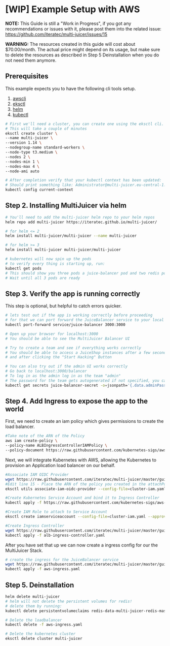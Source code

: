# [WIP] Example Setup with AWS

**NOTE:** This Guide is still a "Work in Progress", if you got any recommendations or issues with it, please post them into the related issue: <https://github.com/iteratec/multi-juicer/issues/15>

**WARNING:** The resources created in this guide will cost about \$70.00/month. The actual price might depend on its usage, but make sure to delete the resources as described in Step 5 Deinstallation when you do not need them anymore.

## Prerequisites

This example expects you to have the following cli tools setup.

1. [awscli](https://aws.amazon.com/cli/)
2. [eksctl](https://docs.aws.amazon.com/eks/latest/userguide/getting-started-eksctl.html)
3. [helm](https://helm.sh)
4. [kubectl](https://kubernetes.io/docs/tasks/tools/install-kubectl/#install-kubectl-on-macos)

```sh
# First we'll need a cluster, you can create one using the eksctl cli.
# This will take a couple of minutes
eksctl create cluster \
--name multi-juicer \
--version 1.14 \
--nodegroup-name standard-workers \
--node-type t3.medium \
--nodes 2 \
--nodes-min 1 \
--nodes-max 4 \
--node-ami auto

# After completion verify that your kubectl context has been updated:
# Should print something like: Administrator@multi-juicer.eu-central-1.eksctl.io
kubectl config current-context
```

## Step 2. Installing MultiJuicer via helm

```sh
# You'll need to add the multi-juicer helm repo to your helm repos
helm repo add multi-juicer https://iteratec.github.io/multi-juicer/

# for helm <= 2
helm install multi-juicer/multi-juicer --name multi-juicer

# for helm >= 3
helm install multi-juicer multi-juicer/multi-juicer

# kubernetes will now spin up the pods
# to verify every thing is starting up, run:
kubectl get pods
# This should show you three pods a juice-balancer pod and two redis pods
# Wait until all 3 pods are ready
```

## Step 3. Verify the app is running correctly

This step is optional, but helpful to catch errors quicker.

```sh
# lets test out if the app is working correctly before proceeding
# for that we can port forward the JuiceBalancer service to your local machine
kubectl port-forward service/juice-balancer 3000:3000

# Open up your browser for localhost:3000
# You should be able to see the MultiJuicer Balancer UI

# Try to create a team and see if everything works correctly
# You should be able to access a JuiceShop instances after a few seconds after creating a team,
# and after clicking the "Start Hacking" Button

# You can also try out if the admin UI works correctly
# Go back to localhost:3000/balancer
# To log in as the admin log in as the team "admin"
# The password for the team gets autogenerated if not specified, you can extract it from the kubernetes secret:
kubectl get secrets juice-balancer-secret -o=jsonpath='{.data.adminPassword}' | base64 --decode
```

## Step 4. Add Ingress to expose the app to the world

First, we need to create an iam policy which gives permissions to create the load balancer.

```sh
#Take note of the ARN of the Policy
aws iam create-policy \
--policy-name ALBIngressControllerIAMPolicy \
--policy-document https://raw.githubusercontent.com/kubernetes-sigs/aws-alb-ingress-controller/v1.1.4/docs/examples/iam-policy.json
```

Next, we will integrate Kubernetes with AWS, allowing the Kubernetes to provision an Application load balancer on our behalf.

```sh
#Associate IAM OIDC Provider
wget https://raw.githubusercontent.com/iteratec/multi-juicer/master/guides/aws/cluster-iam.yaml
#Edit line 15 - Place the ARN of the policy you created in the attachPolicyARNs field
eksctl utils associate-iam-oidc-provider --config-file=cluster-iam.yaml --approve

#Create Kubernetes Service Account and bind it to Ingress Controller
kubectl apply -f https://raw.githubusercontent.com/kubernetes-sigs/aws-alb-ingress-controller/v1.1.4/docs/examples/rbac-role.yaml

#Create IAM Role to attach to Service Account
eksctl create iamserviceaccount --config-file=cluster-iam.yaml --approve --override-existing-serviceaccounts

#Create Ingress Controller
wget https://raw.githubusercontent.com/iteratec/multi-juicer/master/guides/aws/alb-ingress-controller.yaml
kubectl apply -f alb-ingress-controller.yaml
```

After you have set that up we can now create a ingress config for our the MultiJuicer Stack.

```sh
# create the ingress for the JuiceBalancer service
wget https://raw.githubusercontent.com/iteratec/multi-juicer/master/guides/aws/aws-ingress.yaml
kubectl apply -f aws-ingress.yaml
```

## Step 5. Deinstallation

```sh
helm delete multi-juicer
# helm will not delete the persistent volumes for redis!
# delete them by running:
kubectl delete persistentvolumeclaims redis-data-multi-juicer-redis-master-0 redis-data-multi-juicer-redis-slave-0

# Delete the loadbalancer
kubectl delete -f aws-ingress.yaml

# Delete the kubernetes cluster
eksctl delete cluster multi-juicer
```
